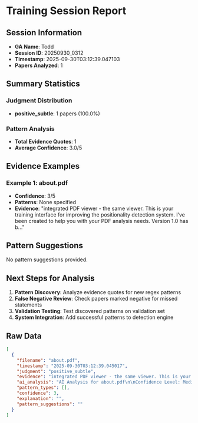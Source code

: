 # Training Session Report

## Session Information
- **GA Name**: Todd
- **Session ID**: 20250930_0312
- **Timestamp**: 2025-09-30T03:12:39.047103
- **Papers Analyzed**: 1

## Summary Statistics

### Judgment Distribution
- **positive_subtle**: 1 papers (100.0%)

### Pattern Analysis
- **Total Evidence Quotes**: 1
- **Average Confidence**: 3.0/5

## Evidence Examples


### Example 1: about.pdf
- **Confidence**: 3/5
- **Patterns**: None specified
- **Evidence**: "integrated PDF viewer - the same viewer. This is your training interface for improving the positionality detection system.
I’ve been created to help you with your PDF analysis needs. Version 1.0 has b..."

## Pattern Suggestions

No pattern suggestions provided.

## Next Steps for Analysis

1. **Pattern Discovery**: Analyze evidence quotes for new regex patterns
2. **False Negative Review**: Check papers marked negative for missed statements  
3. **Validation Testing**: Test discovered patterns on validation set
4. **System Integration**: Add successful patterns to detection engine

## Raw Data

```json
[
  {
    "filename": "about.pdf",
    "timestamp": "2025-09-30T03:12:39.045017",
    "judgment": "positive_subtle",
    "evidence": "integrated PDF viewer - the same viewer. This is your training interface for improving the positionality detection system.\nI\u2019ve been created to help you with your PDF analysis needs. Version 1.0 has been trained to look for positionality statements in\nPDFs. I analyze content contextually to look for passages where authors discuss their identity and its impact on their writing",
    "ai_analysis": "AI Analysis for about.pdf\n\nConfidence Level: Medium (0.500)\nRecommendation: Subtle/implicit positionality likely\nPatterns Detected: Positionality Term, Identity Disclosure, Disclosure Statement\n\n\nEvidence Excerpts Found: #1 - Positionality Term\nLikely Location: Body/Content\n\"Positionality\"\n\n\n#2 - Tail Positionality Term\nLikely Location: Body/Content\n\"SmartBuddy Positionality Detection Software for the Rest of Us Enhanced PDF Viewer & Positionality Detection Training I\u2019m SmartBuddy, your open-source, low-budget qualitative research assistant. You'r...\"\n\n\n#3 - Tail Identity Disclosure\nLikely Location: Body/Content\n\"SmartBuddy Positionality Detection Software for the Rest of Us Enhanced PDF Viewer & Positionality Detection Training I\u2019m SmartBuddy, your open-source, low-budget qualitative research assistant. You'r...\"\n\n\n#4 - Tail Disclosure Statement\nLikely Location: Body/Content\n\"SmartBuddy Positionality Detection Software for the Rest of Us Enhanced PDF Viewer & Positionality Detection Training I\u2019m SmartBuddy, your open-source, low-budget qualitative research assistant. You'r...\"\n\n\n\nAI Recommendation:\nModerate evidence suggests subtle reflexivity. Recommend categorizing as Subtle/Implicit.",
    "pattern_types": [],
    "confidence": 3,
    "explanation": "",
    "pattern_suggestions": ""
  }
]
```

